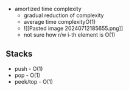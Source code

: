- amortized time complexity
	- gradual reduction of complexity
	- average time complexityO(1)
	- ![[Pasted image 20240712185655.png]]
	- not sure how r/w i-th element is O(1)
## Stacks
- push - O(1)
- pop - O(1)
- peek/top - O(1)

